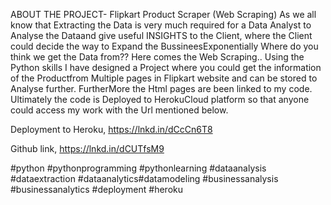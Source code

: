 ABOUT THE PROJECT- Flipkart Product Scraper (Web Scraping) 
As we all know that Extracting the Data is very much required for a Data Analyst to Analyse the Dataand give useful INSIGHTS to the Client, where the Client could decide the way to Expand the BussineesExponentially Where do you think we get the Data from?? Here comes the Web Scraping.. Using the Python skills I have designed a Project where you could get the information of the Productfrom Multiple pages in Flipkart website and can be stored to Analyse further. FurtherMore the Html pages are been linked to my code. Ultimately the code is Deployed to HerokuCloud platform so that anyone could access my work with the Url mentioned below. 

Deployment to Heroku, https://lnkd.in/dCcCn6T8 

Github link, https://lnkd.in/dCUTfsM9

#python #pythonprogramming #pythonlearning #dataanalysis #dataextraction 
#dataanalytics#datamodeling #businessanalysis #businessanalytics #deployment #heroku
